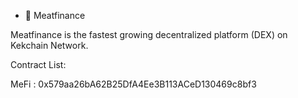 - 🥩 Meatfinance

Meatfinance is the fastest growing decentralized platform (DEX) on Kekchain Network.


Contract List:

MeFi : 0x579aa26bA62B25DfA4Ee3B113ACeD130469c8bf3
